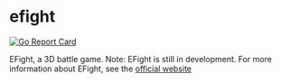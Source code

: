 # efight

[![Go Report Card](https://goreportcard.com/badge/github.com/kplat1/efight)](https://goreportcard.com/report/github.com/kplat1/efight)

EFight, a 3D battle game. Note: EFight is still in development. For more information about EFight, see the [official website](https://kplat1.github.io/game)
